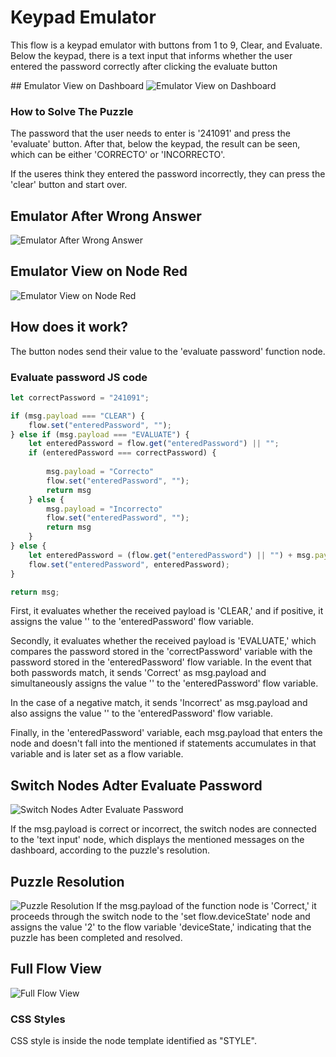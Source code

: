 # Keypad Emulator

This flow is a keypad emulator with buttons from 1 to 9, Clear, and Evaluate. Below the keypad, there is a text input that informs whether the user entered the password correctly after clicking the evaluate button

## Emulator View on Dashboard 
![Emulator View on Dashboard]()

### How to Solve The Puzzle
The password that the user needs to enter is '241091' and press the 'evaluate' button. After that, below the keypad, the result can be seen, which can be either 'CORRECTO' or 'INCORRECTO'.

If the useres think they entered the password incorrectly, they can press the 'clear' button and start over.

## Emulator After Wrong Answer
![Emulator After Wrong Answer]()


## Emulator View on Node Red
![Emulator View on Node Red]()


## How does it work?
The button nodes send their value to the 'evaluate password' function node.

### Evaluate password JS code

```javascript
let correctPassword = "241091";

if (msg.payload === "CLEAR") {
    flow.set("enteredPassword", "");
} else if (msg.payload === "EVALUATE") {
    let enteredPassword = flow.get("enteredPassword") || "";
    if (enteredPassword === correctPassword) {
        
        msg.payload = "Correcto"
        flow.set("enteredPassword", "");
        return msg
    } else {
        msg.payload = "Incorrecto"
        flow.set("enteredPassword", "");
        return msg
    }
} else {
    let enteredPassword = (flow.get("enteredPassword") || "") + msg.payload;
    flow.set("enteredPassword", enteredPassword);
}

return msg;
```

First, it evaluates whether the received payload is 'CLEAR,' and if positive, it assigns the value '' to the 'enteredPassword' flow variable.

Secondly, it evaluates whether the received payload is 'EVALUATE,' which compares the password stored in the 'correctPassword' variable with the password stored in the 'enteredPassword' flow variable. In the event that both passwords match, it sends 'Correct' as msg.payload and simultaneously assigns the value '' to the 'enteredPassword' flow variable.

In the case of a negative match, it sends 'Incorrect' as msg.payload and also assigns the value '' to the 'enteredPassword' flow variable.

Finally, in the 'enteredPassword' variable, each msg.payload that enters the node and doesn't fall into the mentioned if statements accumulates in that variable and is later set as a flow variable.

## Switch Nodes Adter Evaluate Password
![Switch Nodes Adter Evaluate Password]()

If the msg.payload is correct or incorrect, the switch nodes are connected to the 'text input' node, which displays the mentioned messages on the dashboard, according to the puzzle's resolution.

## Puzzle Resolution 
![Puzzle Resolution]()
If the msg.payload of the function node is 'Correct,' it proceeds through the switch node to the 'set flow.deviceState' node and assigns the value '2' to the flow variable 'deviceState,' indicating that the puzzle has been completed and resolved.



 ## Full Flow View 
![Full Flow View]()

### CSS Styles
CSS style is inside the node template identified as "STYLE".